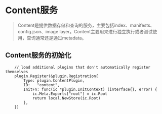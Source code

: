 # Content服务
> Content是提供数据存储和查询的服务，主要包括index、manifests、config.json、image layer。Content主要用来进行独立执行或者测试使用，查询通常还是通过metadata。

## Content服务的初始化
```
	// load additional plugins that don't automatically register themselves
	plugin.Register(&plugin.Registration{
		Type: plugin.ContentPlugin,
		ID:   "content",
		InitFn: func(ic *plugin.InitContext) (interface{}, error) {
			ic.Meta.Exports["root"] = ic.Root
			return local.NewStore(ic.Root)
		},
	})
```
